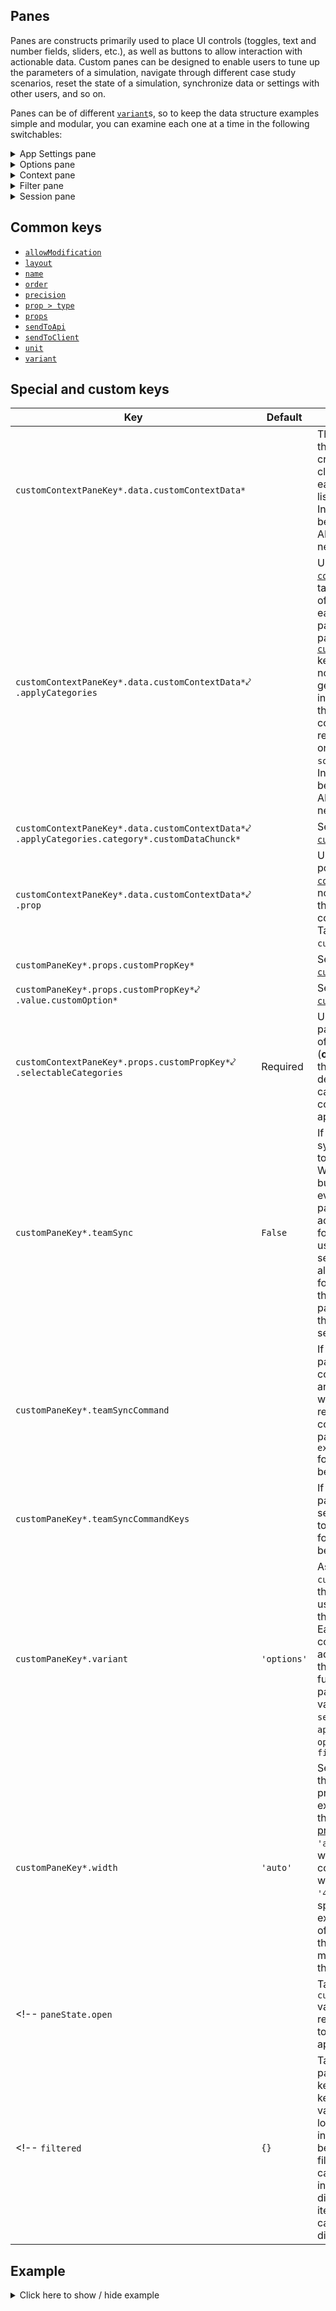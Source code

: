 ## Panes
Panes are constructs primarily used to place UI controls (toggles, text and number fields, sliders, etc.), as well as buttons to allow interaction with actionable data. Custom panes can be designed to enable users to tune up the parameters of a simulation, navigate through different case study scenarios, reset the state of a simulation, synchronize data or settings with other users, and so on.

Panes can be of different [`variant`](#pane-variant)s, so to keep the data structure examples simple and modular, you can examine each one at a time in the following switchables:

<details>
  <summary>App Settings pane</summary>

```py
"appSettings": {
    "variant": "appSettings",
},
```
</details>

<details>
  <summary>Options pane</summary>

```py
"customPropsPane": {
    "name": "Example Props Pane",
    "props": {
        "numericHeader": {
            "name": "Numeric Props",
            "type": "head",
            "help": "Some help for numeric props",
        },
        "numericInputExample": {
            "name": "Numeric Input Example",
            "type": "num",
            "value": 50,
            "enabled": True,
            "help": "Help for the numeric input example",
            "maxValue": 100,
            "minValue": 0,
            "precision": 0,
            "unit": "units",
        },
        "numericSliderExample": {
            "name": "Numeric Slider Example",
            "type": "num",
            "value": 50,
            "enabled": True,
            "variant": "slider",
            "help": "Help for the numeric slider example",
            "maxValue": 100,
            "minValue": 0,
        },
        "miscHeader": {
            "name": "Misc Props",
            "type": "head",
            "help": "Some help for miscelanous props",
        },
        "toggleInputExample": {
            "name": "Toggle Input Example",
            "type": "toggle",
            "value": True,
            "enabled": True,
            "help": "Help for the toggle input example",
        },
        "buttonInputExample": {
            "name": "Button Input Example (Creates an Error)",
            "value": "Press Me!",
            "type": "button",
            "apiCommand": "test",
            "enabled": True,
            "help": "Press this button to create an error",
        },
        "textInputExample": {
            "name": "Text Input Example",
            "type": "text",
            "value": "Example Text Here",
            "enabled": True,
            "help": "Help for the text input example",
        },
        "selectorHeader": {
            "name": "Selection Props",
            "type": "head",
            "help": "Some help for Selection Props",
        },
        "dropdownItemExample": {
            "name": "Dropdown Item Example",
            "type": "selector",
            "variant": "dropdown",
            "value": ["option_c"],
            "options": {
                "option_a": {"name": "Option A"},
                "option_b": {"name": "Option B"},
                "option_c": {"name": "Option C"},
            },
            "enabled": True,
            "help": "Select an option from the dropdown",
        },
        "checkboxItemExample": {
            "name": "Checkbox Item Example",
            "type": "selector",
            "variant": "checkbox",
            "value": ["option_a", "option_c"],
            "options": {
                "option_a": {"name": "Option A"},
                "option_b": {"name": "Option B"},
                "option_c": {"name": "Option C"},
            },
            "enabled": True,
            "help": "Select all relevant items",
        },
        "radioItemExample": {
            "name": "Radio Item Example",
            "type": "selector",
            "variant": "radio",
            "value": ["option_a"],
            "options": {
                "option_a": {"name": "Option A"},
                "option_b": {"name": "Option B"},
                "option_c": {"name": "Option C"},
            },
            "enabled": True,
            "help": "Select one item from the list",
        },
    },
    "layout": {
        "type": "grid",
        "numColumns": 3,
        "numRows": "auto",
        "data": {
            "col1Row1": {
                "type": "item",
                "column": 1,
                "row": 1,
                "itemId": "numericHeader",
            },
            "col1Row2": {
                "type": "item",
                "column": 1,
                "row": 2,
                "itemId": "numericInputExample",
            },
            "col1Row3": {
                "type": "item",
                "column": 1,
                "row": 3,
                "itemId": "numericSliderExample",
            },
            "col2Row1": {
                "type": "item",
                "column": 2,
                "row": 1,
                "itemId": "miscHeader",
            },
            "col2Row2": {
                "type": "item",
                "column": 2,
                "row": 2,
                "itemId": "toggleInputExample",
            },
            "col2Row3": {
                "type": "item",
                "column": 2,
                "row": 3,
                "itemId": "buttonInputExample",
            },
            "col2Row4": {
                "type": "item",
                "column": 2,
                "row": 4,
                "itemId": "textInputExample",
            },
            "col3Row1": {
                "type": "item",
                "column": 3,
                "row": 1,
                "itemId": "selectorHeader",
            },
            "col3Row2": {
                "type": "item",
                "column": 3,
                "row": 2,
                "itemId": "dropdownItemExample",
            },
            "col3Row3": {
                "type": "item",
                "column": 3,
                "row": 3,
                "itemId": "checkboxItemExample",
            },
            "col3Row4": {
                "type": "item",
                "column": 3,
                "row": 4,
                "itemId": "radioItemExample",
            },
        },
    },
    "variant": "options",
},
```
</details>

<details>
  <summary>Context pane</summary>

```py
"customContextPane": {
    "name": "Example Context Pane",
    "props": {
        "numericContextProp": {
            "type": "num",
            "value": 100,
            "enabled": True,
            "help": "Numeric Context Prop Help",
            "label": "%",
            "variant": "slider",
            "maxValue": 500,
            "minValue": 0,
            "selectableCategories": ["location", "sku"],
        },
    },
    "data": {
        "context1": {
            "prop": "numericContextProp",
            "value": 110,
            "applyCategories": {"location": ["locUsMi"]},
        }
    },
    "variant": "context",
},
```
</details>

<details>
  <summary>Filter pane</summary>

```py
"filter": {
    "variant": "filter",
},
```
</details>

<details>
  <summary>Session pane</summary>

```py
"CustomSessionPane": {
    "name": "Sessions",
    "variant": "session",
},
```
</details>

## Common keys
- [`allowModification`](../common_keys/common_keys.md#allowModification)
- [`layout`](../common_keys/common_keys.md#layout)
- [`name`](../common_keys/common_keys.md#name)
- [`order`](../common_keys/common_keys.md#order)
- [`precision`](../common_keys/common_keys.md#precision)
- [`prop > type`](../common_keys/common_keys.md#prop-type)
- [`props`](../common_keys/common_keys.md#props-short)
- [`sendToApi`](../common_keys/common_keys.md#sendToApi)
- [`sendToClient`](../common_keys/common_keys.md#sendToClient)
- [`unit`](../common_keys/common_keys.md#unit)
- [`variant`](../common_keys/common_keys.md#variant)

## Special and custom keys
Key | Default | Description
--- | ------- | -----------
`customContextPaneKey*.data.customContextData*` | | This represents the data structure created by the client to store each context in a list of contexts. Initial values can be provided by the API designer if needed.
`customContextPaneKey*.data.customContextData*`&swarhk;<br>`.applyCategories` | | Used **only** with a [`context`](#context-pane) pane, it takes a dictionary of [`category_*`](#category_)s, each of which is paired with a partial list of its [`customDataChunck*`](../all_keys/categories.md#customDataChunck) keys. This data is normally generated by user interactions as they build out contexts and returned to the API on a `configure` or `solve` request. Initial values can be provided by the API designer if needed.
`customContextPaneKey*.data.customContextData*`&swarhk;<br>`.applyCategories.category*.customDataChunck*` | | See [`customDataChunck*`](../all_keys/categories.md#customDataChunck).
`customContextPaneKey*.data.customContextData*`&swarhk;<br>`.prop` | | Used in the `data` portion of a [`context`](#context-pane) pane to note which prop the current context is altering. Takes a `customPropKey*`.
`customPaneKey*.props.customPropKey*` | | See [`customPropKey*`](../common_keys/props.md#customPropKey).
`customPaneKey*.props.customPropKey*`&swarhk;<br>`.value.customOption*` | | See [`customOption*`](../common_keys/props.md#customOption).
`customContextPaneKey*.props.customPropKey*`&swarhk;<br>`.selectableCategories` | Required | Used in a [`context`](#context-pane) pane, it takes a list of [`category_*`](#category_) keys (**only**). These are the used to determine which categories this context can be applied to.
`customPaneKey*.teamSync` | `False` | If `True`, creates a sync button on the top of the pane. When that sync button is clicked, everything in that pane is synced across all sessions for that team (or user if individual session) such that all other sessions for that team have the exact same pane as it exists in the current session.
`customPaneKey*.teamSyncCommand` | | If specified, passes an API command argument along with a mutation request. This command will be passed to `execute_command` for each session to be synced.
`customPaneKey*.teamSyncCommandKeys` | | If specified, only passes specific session keys over to `execute_command` for each session to be synced.
<a name="pane-variant">`customPaneKey*.variant`</a> | `'options'` | As a direct child of `customPaneKey*`, the `variant` key is used to determine the pane variant. Each variant comes along with additional keys that add specific functionality to the pane. Acceptable values inclue `session`, `appSettings`, `options`, `context`, `filter`
`customPaneKey*.width` | `'auto'` | Sets the width of the pane. This property is an exact equivalent of the [CSS `width` property](https://developer.mozilla.org/en-US/docs/Web/CSS/width). If set to `'auto'`, the pane will stretch to fit its content with a width no less than `'450px'`. If the specified width exceeds the width of the viewport, the pane will match the width of the viewport.
<!-- `paneState.open` | | Takes a `customPaneKey*` value to cause the referenced pane to open when the app loads. -->
<!-- `filtered` | `{}` | Takes key value pairs where the keys are category keys, and the values are lists of lowest level items in that category to be included (not filtered out). If a category is not included in this dictionary then all items in that category are displayed. -->

## Example

<details>
  <summary>Click here to show / hide example</summary>

```py
"panes": {
    "data": {
        "session": {
            "variant": "session",
            "name": "Session",
        },
        "appSettings": {
            "variant": "appSettings",
        },
        "examplePropsPane": {
            "name": "Example Props Pane",
            "variant": "options",
            "props": {
                "numericHeader": {
                    "name": "Numeric Props",
                    "type": "head",
                    "help": "Some help for numeric props",
                },
                "numericInputExample": {
                    "name": "Numeric Input Example",
                    "type": "num",
                    "value": 50,
                    "enabled": True,
                    "help": "Help for the numeric input example",
                    "maxValue": 100,
                    "minValue": 0,
                    "precision": 0,
                    "unit": "units",
                },
                "numericSliderExample": {
                    "name": "Numeric Slider Example",
                    "type": "num",
                    "value": 50,
                    "enabled": True,
                    "variant": "slider",
                    "help": "Help for the numeric slider example",
                    "maxValue": 100,
                    "minValue": 0,
                },
                "miscHeader": {
                    "name": "Misc Props",
                    "type": "head",
                    "help": "Some help for miscelanous props",
                },
                "toggleInputExample": {
                    "name": "Toggle Input Example",
                    "type": "toggle",
                    "value": True,
                    "enabled": True,
                    "help": "Help for the toggle input example",
                },
                "buttonInputExample": {
                    "name": "Button Input Example (Creates an Error)",
                    "value": "Press Me!",
                    "type": "button",
                    "apiCommand": "test",
                    "enabled": True,
                    "help": "Press this button to create an error",
                },
                "textInputExample": {
                    "name": "Text Input Example",
                    "type": "text",
                    "value": "Example Text Here",
                    "enabled": True,
                    "help": "Help for the text input example",
                },
                "selectorHeader": {
                    "name": "Selection Props",
                    "type": "head",
                    "help": "Some help for Selection Props",
                },
                "dropdownItemExample": {
                    "name": "Dropdown Item Example",
                    "type": "selector",
                    "variant": "dropdown",
                    "value": ["option_c"],
                    "options": {
                        "option_a": {"name": "Option A"},
                        "option_b": {"name": "Option B"},
                        "option_c": {"name": "Option C"},
                    },
                    "enabled": True,
                    "help": "Select an option from the dropdown",
                },
                "checkboxItemExample": {
                    "name": "Checkbox Item Example",
                    "type": "selector",
                    "variant": "checkbox",
                    "value": ["option_a", "option_c"],
                    "options": {
                        "option_a": {"name": "Option A"},
                        "option_b": {"name": "Option B"},
                        "option_c": {"name": "Option C"},
                    },
                    "enabled": True,
                    "help": "Select all relevant items",
                },
                "radioItemExample": {
                    "name": "Radio Item Example",
                    "type": "selector",
                    "variant": "radio",
                    "value": ["option_a"],
                    "options": {
                        "option_a": {"name": "Option A"},
                        "option_b": {"name": "Option B"},
                        "option_c": {"name": "Option C"},
                    },
                    "enabled": True,
                    "help": "Select one item from the list",
                },
            },
            "layout": {
                "type": "grid",
                "numColumns": 3,
                "numRows": "auto",
                "data": {
                    "col1Row1": {
                        "type": "item",
                        "column": 1,
                        "row": 1,
                        "itemId": "numericHeader",
                    },
                    "col1Row2": {
                        "type": "item",
                        "column": 1,
                        "row": 2,
                        "itemId": "numericInputExample",
                    },
                    "col1Row3": {
                        "type": "item",
                        "column": 1,
                        "row": 3,
                        "itemId": "numericSliderExample",
                    },
                    "col2Row1": {
                        "type": "item",
                        "column": 2,
                        "row": 1,
                        "itemId": "miscHeader",
                    },
                    "col2Row2": {
                        "type": "item",
                        "column": 2,
                        "row": 2,
                        "itemId": "toggleInputExample",
                    },
                    "col2Row3": {
                        "type": "item",
                        "column": 2,
                        "row": 3,
                        "itemId": "buttonInputExample",
                    },
                    "col2Row4": {
                        "type": "item",
                        "column": 2,
                        "row": 4,
                        "itemId": "textInputExample",
                    },
                    "col3Row1": {
                        "type": "item",
                        "column": 3,
                        "row": 1,
                        "itemId": "selectorHeader",
                    },
                    "col3Row2": {
                        "type": "item",
                        "column": 3,
                        "row": 2,
                        "itemId": "dropdownItemExample",
                    },
                    "col3Row3": {
                        "type": "item",
                        "column": 3,
                        "row": 3,
                        "itemId": "checkboxItemExample",
                    },
                    "col3Row4": {
                        "type": "item",
                        "column": 3,
                        "row": 4,
                        "itemId": "radioItemExample",
                    },
                },
            },
        },
        "filter": {
            "name": "Filter",
            "variant": "filter",
        },
        "context": {
            "name": "Context Pane",
            "variant": "context",
            "props": {
                "numericContextProp": {
                    "type": "num",
                    "value": 100,
                    "enabled": True,
                    "help": "Numeric Context Prop Help",
                    "label": "%",
                    "variant": "slider",
                    "maxValue": 500,
                    "minValue": 0,
                    "selectableCategories": ["location", "sku"],
                },
            },
            "data": {
                "context1": {
                    "prop": "numericContextProp",
                    "value": 110,
                    "applyCategories": {"location": ["locUsMi"]},
                }
            },
        },
    },
},
```
</details>
